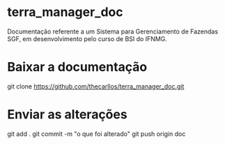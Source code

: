 # terra_manager_doc
Documentação referente a um Sistema para Gerenciamento de Fazendas SGF, em desenvolvimento pelo curso de BSI do IFNMG.

# Baixar a documentação 
git clone https://github.com/thecarllos/terra_manager_doc.git

# Enviar as alterações
git add .
git commit -m "o que foi alterado"
git push origin doc
